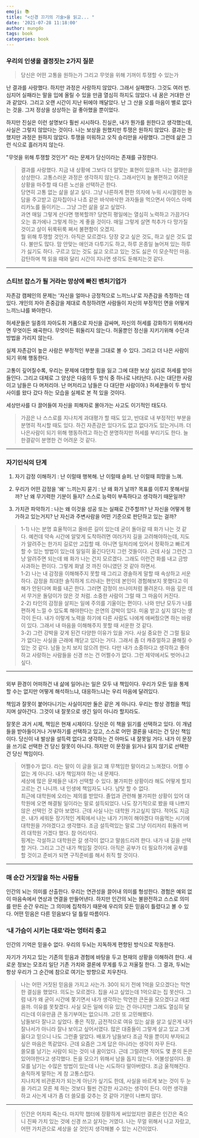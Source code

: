 ```yaml
---
emoji: 📚
title: "<신경 끄기의 기술>을 읽고... "
date: '2021-07-28 11:18:00'
author: mungdo
tags: book
categories: book
---
```




### 우리의 인생을 결정짓는 2가지 질문

> 당신은 어떤 고통을 원하는가 그리고 무엇을 위해 기꺼이 투쟁할 수 있는가

난 결과를 사랑했다. 하지만 과정은 사랑하지 않았다. 그래서 실패했다. 그것도 여러 번. 심지어 실패라는 말을 입에 올릴 수 있을 만큼 열심히 하지도 않았다. 내 꿈은 거대한 산과 같았다. 그리고 오랜 시간이 지난 뒤에야 깨달았다. 난 그 산을 오를 마음이 별로 없다는 것을. 그저 정상을 상상하는 걸 좋아했을 뿐이었다. 

하지만 진실은 이런 설명보다 훨씬 시시하다. 진실은, 내가 뭔가를 원한다고 생각했는데, 사실은 그렇지 않았다는 것이다. 나는 보상을 원했지만 투쟁은 원하지 않았다. 결과는 원했지만 과정은 원하지 않았다. 투쟁을 미워하고 오직 승리만을 사랑했다. 그런데 삶은 그런 식으로 흘러가지 않는다.

"무엇을 위해 투쟁할 것인가" 라는 문제가 당신이라는 존재를 규정한다.

> 결과를 사랑했다. 지금 내 상황에 그보다 더 알맞는 표현이 있을까. 나는 결과만을 상상한다. 고통스러운 과정은 생각하지 않는다. 그래서인지 늘 불편하고 어려운 상황을 마주할 때 다른 노선을 선택하곤 한다.  
> 당연히 고통 없는 삶을 살고 싶다. 그냥 나른하게 편한 의자에 누워 시시껄렁한 농담을 주고받고 감자칩이나 나쵸 같은 바삭바삭한 과자들을 먹으면서 아이스 아메리카노를 들이키는... 그냥 그런 삶을 살고 싶었다.  
> 과연 매일 그렇게 산다면 행복할까? 당연히 평일에는 열심히 노력하고 가끔가다 오는 휴가에나 그렇게 하는 게 좋을 것이다. 매일 그렇게 살면 척추가 다 망가질 것이고 살이 뒤룩뒤룩 쪄서 불편함이 오겠지.  
> 뭘 위해 투쟁할 것인가. 아직은 모르겠다. 당장 갖고 싶은 것도, 하고 싶은 것도 없다. 불만도 많다. 맘 안맞는 애인과 다투기도 하고, 하루 온종일 늘어져 있는 하루가 싫기도 하다. 구르고 있는 것도 싫고 오르고 있는 것도 싫은 이 모순적인 마음. 감탄하며 책 읽을 때와 달리 시간이 지나면 생각도 둔해지는것 같다.

---

### 스티브 잡스가 될 거라는 망상에 빠진 벤처기업가

자존감 캠페인의 문제는 '자신을 얼마나 긍정적으로 느끼느냐'로 자존감을 측정하는 데 있다. 개인의 자아 존중감을 제대로 측정하려면 사람들이 자신의 부정적인 면을 어떻게 느끼느냐를 봐야한다.

허세꾼들은 일종의 자아도취 거품으로 자신을 감싸며, 자신의 허세를 강화하기 위해서라면 무엇이든 왜곡한다. 무엇이든 휘둘리지 않는다. 허울뿐인 정신을 지키기위해 수단과 방법을 가리지 않는다.

실제 자존감이 높은 사람은 부정적인 부분을 그대로 볼 수 있다. 그리고 더 나은 사람이 되기 위해 행동한다.

고통이 깊어질수록, 우리는 문제에 대항할 힘을 잃고 그에 대한 보상 심리로 허세를 받아들인다. 그리고 대체로 그 양상은 다음의 두 방식 중 하나로 나타난다. (나는 대단한 사람이고 남들은 다 머저리야. 난 머저리고 남들은 다 대단한 사람이야.) 허세꾼들이 두 방식 사이를 왔다 갔다 하는 모습을 실제로 본 적 있을 것이다.

세상만사를 다 끌어들여 자신을 피해자로 몰아가는 사고도 이기적인 태도다.

> 가끔은 나 스스로를 지나치게 과대평가 할 때도 있고, 반대로 내 부정적인 부분을 분명히 적시할 때도 있다. 하긴 자존감은 있다가도 없고 없다가도 있는거니까. 더 나은사람이 되기 위해 행동하려고 하는건 분명하지만 허세를 부리기도 한다. 늘 한결같이 분명한 건 어려운 것 같다.

---

### 자기인식의 단계

1) 자기 감정 이해하기 : 난 이럴때 행복해. 난 이럴때 슬퍼. 난 이럴때 희망을 느껴.

2) 우리가 어떤 감정을 '왜' 느끼는지 묻기 : 난 왜 화가 날까? 목표를 이루지 못해서일까? 난 왜 무기력한 기분이 들지? 스스로 능력이 부족하다고 생각하기 때문일까?

3) 가치관 파악하기 : 나는 왜 이것을 성공 또는 실패로 간주할까? 난 자신을 어떻게 평가하고 있는거지? 난 자신과 주변사람을 어떤 기준으로 판단하고 있는 걸까?

> 1-1) 나는 분명 효율적이고 올바른 길이 있는데 굳이 돌아갈 때 화가 나는 것 같다. 예컨데 약속 시간에 알맞게 도착하려면 여러가지 길을 고려해야하는데, 지도가 알려주는 한가지 길로만 고집할 때. 아니면 일처리에 있어서 정확하고 빠르게 할 수 있는 방법이 있는데 일일히 옮긴다던지 그런 것들이다. 근데 사실 그런건 그냥 알려주면 되는데 왜 화가 나는 건지 모르겠다. 그래도 이런건 화를 내고 금방 사과하는 편이다. 그렇게 화낼 것 까진 아니였던 것 같아 하면서.  
> 1-2) 나는 내 감정을 이해해주지 못할 때 그리고 경솔하게 말할 때 속상하고 서운하다. 감정을 최대한 솔직하게 드러내는 편인데 본인이 경험해보지 못했다고 이해가 안된다며 화를 내곤 한다. 그러면 감정이 쓰나미처럼 몰려온다. 마음 깊은 데서 무거운 돌덩이가 앉은 것 처럼. 소중한 사람이 그럴 때 그 마음이 커진다.  
> 2-2) 타인의 감정을 살피는 일에 주의를 기울이는 편이다. 나와 만난 모두가 나를 편하게 느낄 수 있도록 해야한다는 은연의 강박이 있다. 미움 받고 싶지 않다는 생각이 든다. 내가 이렇게 노력을 하기에 다른 사람도 나에게 애써줬으면 하는 바람이 있다. 그래서 내 마음을 이해해주지 못할 때 서운한 것 같다.  
> 3-2) 그런 강박을 갖게 된건 다양한 이유가 있을 거다. 사실 중요한 건 그럴 필요가 없다는 사실을 근래에 깨닫고 있다는 거다. 그래서 좀 더 캐쥬얼하고 쿨해질 수 있는 것 같다. 남들 눈치 보지 않으려 한다. 다만 내가 소중하다고 생각하고 좋아하고 사랑하는 사람들을 신경 쓰는 건 어쩔수가 없다. 그런 제약에서도 벗어나고 싶다.

---

### 

외부 환경이 어떠하건 내 삶에 일어나는 일은 모두 내 책임이다. 우리가 모든 일을 통제할 수는 없지만 어떻게 해석하느냐, 대응하느냐는 우리 마음에 달려있다.

책임과 잘못이 붙어다니기는 사실이지만 둘은 같은 게 아니다. 우리는 항상 경험을 책임지며 살아간다. 그것이 내 잘못으로 생긴 일이 아니라 할지라도.

잘못은 과거 시제, 책임은 현재 시제이다. 당신은 이 책을 읽기를 선택하고 있다. 이 개념들을 받아들이거나 거부하기를 선택하고 있고, 스스로 어떤 결론을 내리는 건 당신 책임이다. 당신이 내 발상을 설득력 없다고 생각하는 건 아마도 내 잘못일 거다. 내가 이 문장을 쓰기로 선택한 건 당신 잘못이 아니다. 하지만 이 문장을 읽거나 읽지 않기로 선택한 건 당신 책임이다.

> 어쩔수가 없다. 라는 말이 이 글을 읽고 꽤 무책임한 말이라고 느껴졌다. 어쩔 수 없는 게 아니다. 내가 책임져야 하는 내 문제다.   
> 세상에 많은 문제들은 내가 선택할 수 있다. 불가피한 상황이라 해도 어떻게 할지 고르는 건 나니까. 내 인생에 책임자도 나다. 남탓 할 수 없다.   
> 최근에 대학원에 오라는 제의를 받았다. 졸업과 관련해 불가피한 상황이 있어 대학원에 오면 해결될 일이라는 말로 설득되었다. 나도 장기적으로 봤을 때 나쁘지 않은 선택인 것 같아 보였다. 근데 사실 나는 대학원 가고싶지 않다. 적어도 지금은. 내가 세워둔 장기적인 계획에서 나는 내가 기꺼이 해야겠다 마음먹는 시기에 대학원을 가야겠다고 생각했다. 조금 설득력있는 말로 그냥 이리저리 휘둘려 버려 대학원 가겠다 했다. 참 어리석다.  
> 핑계는 각설하고 대학원은 갈 생각이 없다고 말씀드리려 한다. 내가 내 길을 선택할 거다. 그리고 그건 내가 책임질 것이다. 아직은 공부가 더 필요하기에 공부를 할 것이고 준비가 되면 구직준비를 해서 취직 할 것이다. 

---

### 매 순간 거짓말을 하는 사람들

인간의 뇌는 의미를 산출한다. 우리는 연관성을 끌어내 의미를 형성한다. 경험은 예외 없이 마음속에서 연상과 연결을 만들어낸다. 하지만 인간의 뇌는 불완전하고 스스로 의미를 만든 순간 우리는 그 의미에 집착하기 때문에 우리의 모든 믿음이 틀렸다고 볼 수 있다. 어떤 믿음은 다른 믿음보다 덜 틀릴 따름이다. 

### ‘내 가슴이 시키는 대로’라는 엉터리 충고

인간의 기억은 믿을수 없다. 우리의 두뇌는 지독하게 편향된 방식으로 작동한다.

자기가 가지고 있는 기존의 믿음과 경험에 바탕을 두고 현재의 상황을 이해하려 한다. 새로운 정보는 모조리 일단 기존 가치와 결론에 무게를 두고 저울질 한다. 그 결과, 두뇌는 항상 우리가 그 순간에 참으로 여기는 방향으로 치우친다.

> 나는 어떤 거짓된 믿음을 가지고 사는가. 30이 되기 전에 1억을 모으겠다는 막연한 결심을 했었다. 의도는 모르겠다. 집을 사고 싶었는데 1억으로는 집 못산다. 그럼 내가 왜 굳이 시간에 쫓기면서 내가 생각하는 막연한 큰돈을 모으겠다고 애썼을까. 이유를 못찾겠다. 사실 모든 일에 이유 있는 건 아니지만 그래도 열심히 달리는데 이유만큼 큰 동기부여는 없으니까. 고민 또 고민해봤다.  
> 남들보다 잘나고 싶었다. 좋은 직장, 금전적으로 여유 있는 삶을 살고 싶은게 내가 잘나서가 아니라 잘나 보이고 싶어서였다. 많은 대중들이 그렇게 살고 있고 그게 옳다고 믿으니 나도 그런줄 알았다. 배포가 남들보다 조금 작을 뿐이지 부자되고 싶은 마음은 똑같았다. 근데 요즘은 그게 답은 아니라는 생각이 자꾸 든다.  
> 쓸모를 남기는 사람이 되는 것이 내 꿈이었다. 근데 그럴려면 적어도 몇 푼의 돈은 있어야한다고 생각했다. 돈을 모으기 위해서 남을 돕지 않는다. 어불성설이다. 쓸모를 남기는 수많은 방법이 있는데 나는 시도하다 말아버렸다. 조금 울적해진다. 솔직하게 말하는 게 참 고통스럽다.   
> 지나치게 비관론자가 되는게 아닌가 싶기도 한데, 사실을 바르게 보는 것이 두 눈을 가리고 모른 체 하는 것보다 훨씬 건강한 사고라는 생각이 든다. 이런 생각을 하고 사는게 내가 좀 더 쓸모를 갖추는 것 같아 기분이 나쁘지 않다. 

---

> 인간은 어차피 죽는다. 마지막 챕터에 장황하게 써있었지만 결론은 인간은 죽으니 진짜 가치 있는 것에 신경 쓰고 살자는 거였다. 나는 무얼 위해서 나고 자랐고, 어떤 가치관으로 세상을 살 것인지 생각해볼 수 있는 시간이었다.


```toc
```

